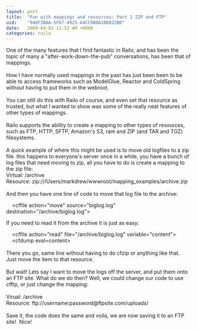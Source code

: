 ```yaml
---
layout: post
title:  "Fun with mappings and resources: Part 1 ZIP and FTP"
uid:	"948F3BAA-5F67-4925-A4CC9B0A10D022B0"
date:   2009-04-02 11:52 AM +0000
categories: railo
---
```

<p>One of the many features that I find fantastic in Railo, and has been the topic of many a "after-work-down-the-pub" conversations, has been that of mappings.<br /><br />How I have normally used mappings in the past has just been been to be able to access frameworks such as ModelGlue, Reactor and ColdSpring without having to put them in the webroot.<br /><br />You can still do this with Railo of course, and even set that resource as trusted, but what I wanted to show was some of the really neat features of other types of mappings. <br /><br />Railo supports the ability to create a mapping to other types of resources, such as FTP, HTTP, SFTP, Amazon's S3, ram and ZIP (and TAR and TGZ) filesystems.<br /><br />A quick example of where this might be used is to move old logfiles to a zip file. this happens to everyone's server once in a while, you have a bunch of log files that need moving to zip, all you have to do is create a mapping to the zip file: <br />Virtual: /archive <br />Resource: zip:///Users/markdrew/wwwroot/mapping_examples/archive.zip<br /><br />And then you have one line of code to move that log file to the archive:</p>
<p>    &lt;cffile action="move" source="biglog.log" destination="/archive/biglog.log"&gt;</p>
<p>If you need to read it from the archive it is just as easy:</p>
<p>    &lt;cffile action="read" file="/archive/biglog.log" variable="content"&gt;<br />    &lt;cfdump eval=content&gt;<br /><br />There you go, same line without having to do cfzip or anything like that. Just move the item to that resource.<br /><br />But wait! Lets say I want to move the logs off the server, and put them onto an FTP site. What do we do then? Well, we could change our code to use cfftp, or just change the mapping:<br /><br />Virual: /archive<br />Resource: ftp://username:password@ftpsite.com/uploads/<br /><br />Save it, the code does the same and voila, we are now saving it to an FTP site!  Nice!</p>
